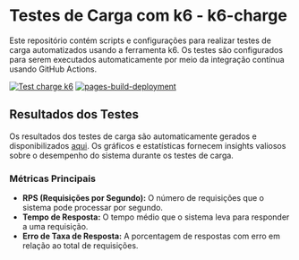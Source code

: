 # Testes de Carga com k6 - k6-charge

Este repositório contém scripts e configurações para realizar testes de carga automatizados usando a ferramenta k6. Os testes são configurados para serem executados automaticamente por meio da integração contínua usando GitHub Actions.

[![Test charge k6](https://github.com/Estima01/k6-charge/actions/workflows/charge_test.yml/badge.svg?branch=main)](https://github.com/Estima01/k6-charge/actions/workflows/charge_test.yml)
[![pages-build-deployment](https://github.com/Estima01/k6-charge/actions/workflows/pages/pages-build-deployment/badge.svg?branch=main&event=page_build)](https://github.com/Estima01/k6-charge/actions/workflows/pages/pages-build-deployment)

## Resultados dos Testes

Os resultados dos testes de carga são automaticamente gerados e disponibilizados [aqui](https://github.com/Estima01/k6-charge/actions/workflows/pages/pages-build-deployment). Os gráficos e estatísticas fornecem insights valiosos sobre o desempenho do sistema durante os testes de carga.

### Métricas Principais

- **RPS (Requisições por Segundo):** O número de requisições que o sistema pode processar por segundo.
- **Tempo de Resposta:** O tempo médio que o sistema leva para responder a uma requisição.
- **Erro de Taxa de Resposta:** A porcentagem de respostas com erro em relação ao total de requisições.

